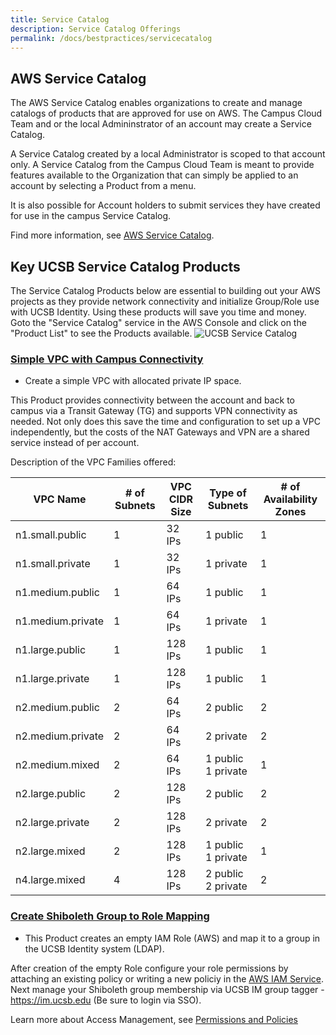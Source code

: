 ```yaml
---
title: Service Catalog
description: Service Catalog Offerings
permalink: /docs/bestpractices/servicecatalog
---
```


## AWS Service Catalog

The AWS Service Catalog enables organizations to create and manage catalogs of products that are approved for use on AWS. The Campus Cloud Team and or the local Admininstrator of an account may create a Service Catalog.

A Service Catalog created by a local Administrator is scoped to that account only.  A Service Catalog from the Campus Cloud Team is meant to provide features available to the Organization that can simply be applied to an account by selecting a Product from a menu.

It is also possible for Account holders to submit services they have created for use in the campus Service Catalog.

Find more information, see [AWS Service Catalog](https://docs.aws.amazon.com/servicecatalog/latest/dg/what-is-service-catalog.html).

## Key UCSB Service Catalog Products
The Service Catalog Products below are essential to building out your AWS projects as they provide network connectivity and initialize Group/Role use with UCSB Identity. Using these products will save you time and money. Goto the "Service Catalog" service in the AWS Console and click on the "Product List" to see the Products available.
![UCSB Service Catalog](/campus-cloud-docs/assets/img/ucsb-servicecatalog.png)

### [Simple VPC with Campus Connectivity](#VPC)
* Create a simple VPC with allocated private IP space.

This Product provides connectivity between the account and back to campus via a Transit Gateway (TG) and supports VPN connectivity as needed.  Not only does this save the time and configuration to set up a VPC independently, but the costs of the NAT Gateways and VPN are a shared service instead of per account.

Description of the VPC Families offered:

|  VPC Name          |  # of Subnets  |  VPC CIDR Size  |  Type of Subnets     |  # of Availability Zones  |
|--------------------|----------------|-----------------|----------------------|---------------------------|
|  n1.small.public   |       1        |     32 IPs      |       1 public       |             1             |
|  n1.small.private  |       1        |     32 IPs      |       1 private      |             1             |
|  n1.medium.public  |       1        |     64 IPs      |       1 public       |             1             |
|  n1.medium.private |       1        |     64 IPs      |       1 private      |             1             |
|  n1.large.public   |       1        |     128 IPs     |       1 public       |             1             |
|  n1.large.private  |       1        |     128 IPs     |       1 public       |             1             |
|  n2.medium.public  |       2        |     64 IPs      |       2 public       |             2             |
|  n2.medium.private |       2        |     64 IPs      |       2 private      |             2             |
|  n2.medium.mixed   |       2        |     64 IPs      |  1 public 1 private  |             1             |
|  n2.large.public   |       2        |     128 IPs     |       2 public       |             2             |
|  n2.large.private  |       2        |     128 IPs     |       2 private      |             2             |
|  n2.large.mixed    |       2        |     128 IPs     |  1 public 1 private  |             1             |
|  n4.large.mixed    |       4        |     128 IPs     |  2 public 2 private  |             2             |


### [Create Shiboleth Group to Role Mapping](#rolemapping)
* This Product creates an empty IAM Role (AWS) and map it to a group in the UCSB Identity system (LDAP).

After creation of the empty Role configure your role permissions by attaching an existing policy or writing a new policiy in the [AWS IAM Service](https://docs.aws.amazon.com/IAM/latest/UserGuide/id_roles.html). Next manage your Shiboleth group membership via UCSB IM group tagger - https://im.ucsb.edu (Be sure to login via SSO).

Learn more about Access Management, see [Permissions and Policies](https://docs.aws.amazon.com/IAM/latest/UserGuide/introduction_access-management.html)
